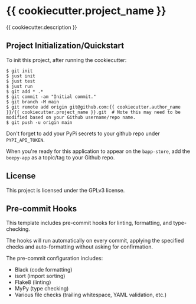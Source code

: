 # {{ cookiecutter.project_name }}

{{ cookiecutter.description }}


## Project Initialization/Quickstart

To init this project, after running the cookiecutter:

```
$ git init
$ just init
$ just test
$ just run
$ git add * .*
$ git commit -am "Initial commit."
$ git branch -M main
$ git remote add origin git@github.com:{{ cookiecutter.author_name }}/{{ cookiecutter.project_name }}.git  # Note this may need to be modified based on your Github username/repo name.
$ git push -u origin main
```

Don't forget to add your PyPi secrets to your github repo under `PYPI_API_TOKEN`.


When you're ready for this application to appear on the `bapp-store`, add the `beepy-app` as a topic/tag to your Github repo.

## License

This project is licensed under the GPLv3 license.


## Pre-commit Hooks

This template includes pre-commit hooks for linting, formatting, and type-checking.

The hooks will run automatically on every commit, applying the specified checks and auto-formatting without asking for confirmation.

The pre-commit configuration includes:
- Black (code formatting)
- isort (import sorting)
- Flake8 (linting)
- MyPy (type checking)
- Various file checks (trailing whitespace, YAML validation, etc.)
